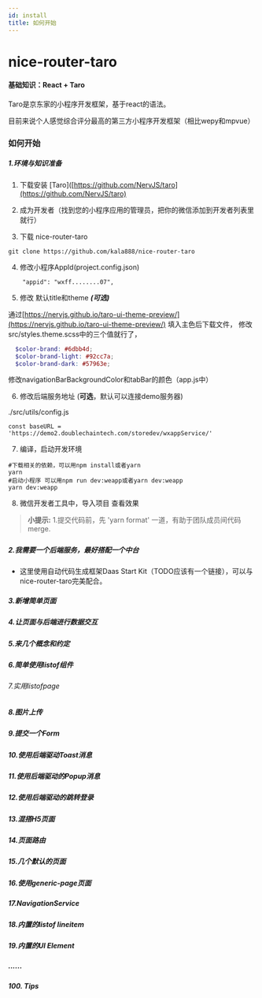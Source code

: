 ```yaml
---
id: install
title: 如何开始
---
```


# nice-router-taro

#### 基础知识：React + Taro

Taro是京东家的小程序开发框架，基于react的语法。

目前来说个人感觉综合评分最高的第三方小程序开发框架（相比wepy和mpvue）

### 如何开始

##### 1.环境与知识准备

1. 下载安装 [Taro]([https://github.com/NervJS/taro](https://github.com/NervJS/taro) 

2. 成为开发者（找到您的小程序应用的管理员，把你的微信添加到开发者列表里就行）

3. 下载 nice-router-taro

```
git clone https://github.com/kala888/nice-router-taro
```

4. 修改小程序AppId(project.config.json)

```textile
    "appid": "wxff........07",
```

5. 修改 默认title和theme ***(可选)***

通过[https://nervjs.github.io/taro-ui-theme-preview/](https://nervjs.github.io/taro-ui-theme-preview/) 填入主色后下载文件，
 修改src/styles.theme.scss中的三个值就行了，

```scss
  $color-brand: #6dbb4d;  
  $color-brand-light: #92cc7a; 
  $color-brand-dark: #57963e;
```

修改navigationBarBackgroundColor和tabBar的颜色（app.js中）

6. 修改后端服务地址 (**可选**，默认可以连接demo服务器)

./src/utils/config.js

```
const baseURL = 'https://demo2.doublechaintech.com/storedev/wxappService/'
```

7. 编译，启动开发环境

```shell
#下载相关的依赖，可以用npm install或者yarn
yarn
#启动小程序 可以用npm run dev:weapp或者yarn dev:weapp
yarn dev:weapp
```

8. 微信开发者工具中，导入项目
   查看效果

> **小提示:**
> 1.提交代码前，先 'yarn format' 一道，有助于团队成员间代码merge.

##### 

##### 2.我需要一个后端服务，最好搭配一个中台

- 这里使用自动代码生成框架Daas Start Kit（TODO应该有一个链接），可以与nice-router-taro完美配合。

##### 3.新增简单页面

##### 4.让页面与后端进行数据交互

##### 5.来几个概念和约定

##### 6.简单使用listof组件

###### 7.实用listofpage

##### 8.图片上传

##### 9.提交一个Form

##### 10.使用后端驱动Toast消息

##### 11.使用后端驱动的Popup消息

##### 12.使用后端驱动的跳转登录

##### 13.混搭H5页面

##### 14.页面路由

##### 15.几个默认的页面

##### 16.使用generic-page页面

##### 17.NavigationService

##### 18.内置的listof lineitem

##### 19.内置的UI Element

##### ......

##### 100. Tips
